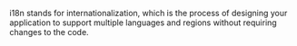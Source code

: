  i18n stands for internationalization, which is the process of designing your application to support multiple languages and regions without requiring changes to the code.
